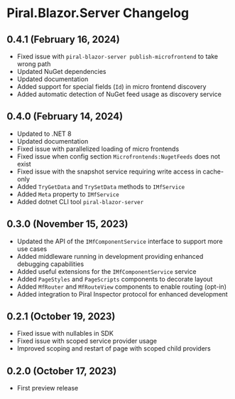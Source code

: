 # Piral.Blazor.Server Changelog

## 0.4.1 (February 16, 2024)

- Fixed issue with `piral-blazor-server publish-microfrontend` to take wrong path
- Updated NuGet dependencies
- Updated documentation
- Added support for special fields (`Id`) in micro frontend discovery
- Added automatic detection of NuGet feed usage as discovery service

## 0.4.0 (February 14, 2024)

- Updated to .NET 8
- Updated documentation
- Fixed issue with parallelized loading of micro frontends
- Fixed issue when config section `Microfrontends:NugetFeeds` does not exist
- Fixed issue with the snapshot service requiring write access in cache-only
- Added `TryGetData` and `TrySetData` methods to `IMfService`
- Added `Meta` property to `IMfService`
- Added dotnet CLI tool `piral-blazor-server`

## 0.3.0 (November 15, 2023)

- Updated the API of the `IMfComponentService` interface to support more use cases
- Added middleware running in development providing enhanced debugging capabilities
- Added useful extensions for the `IMfComponentService` service
- Added `PageStyles` and `PageScripts` components to decorate layout
- Added `MfRouter` and `MfRouteView` components to enable routing (opt-in)
- Added integration to Piral Inspector protocol for enhanced development

## 0.2.1 (October 19, 2023)

- Fixed issue with nullables in SDK
- Fixed issue with scoped service provider usage
- Improved scoping and restart of page with scoped child providers

## 0.2.0 (October 17, 2023)

- First preview release
